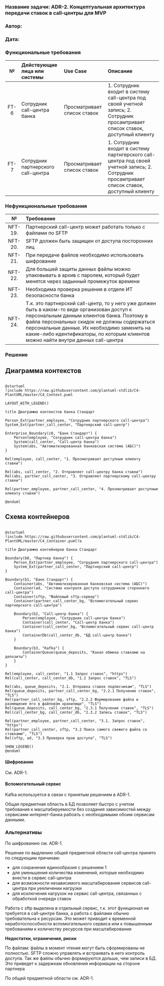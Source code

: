 ﻿### <a name="_b7urdng99y53"></a>**Название задачи:** ADR-2. Концептуальная архитектура передачи ставок в call-центры для MVP
 
### <a name="_hjk0fkfyohdk"></a>**Автор:** 
### <a name="_uanumrh8zrui"></a>**Дата:** 
### <a name="_3bfxc9a45514"></a>**Функциональные требования**

|**№**|**Действующие лица или системы**|**Use Case**|**Описание**|
| :-: | :- | :- | :- |
| FT-6   | Сотрудник call-центра банка | Просматривает список ставок | 1. Сотрудник входит в систему call-центра под своей учетной запись; 2. Сотрудник просамтривает список ставок, доступный клиенту |
| FT-7   | Сотрудник партнерского call-центра | Просматривает список ставок | 1. Сотрудник входит в систему партнгерского call-центра под своей учетной запись; 2. Сотрудник просамтривает список ставок, доступный клиенту |


### <a name="_u8xz25hbrgql"></a>**Нефункциональные требования**
|**№**|**Требование**|
| :-: | :- |
|NFT-19. |Партнерский call-центр может работать только с файлами по SFTP|
|NFT-20. |SFTP должен быть защищен от доступа посторонних лиц|
|NFT-21. |При передаче файлов необходимо использовать шифрование|
|NFT-22. |Для большей защиты данных файлы можно упаковывать в архив с паролем, который будет менятся через задынный промежуток времени|
|NFT-23. |Необходима проверка решения в отделе ИТ безопасности банка|
|NFT-24. |Т.к. это партнерский call-центр, то у него уже должен быть в каком-то виде организован доступ к персональным данным клиентов банка. Поэтому в файла персональных скидок не должны содержаться персональные данные. Их необходимо заменить на какие-либо идентификаторы, по которым клиентов можно найти внутри данных call-центра|

### <a name="_qmphm5d6rvi3"></a>**Решение**


## Диаграмма контекстов

```plantuml

@startuml
!include https://raw.githubusercontent.com/plantuml-stdlib/C4-PlantUML/master/C4_Context.puml

LAYOUT_WITH_LEGEND()

title Диаграмма контекстов банка Стандарт

Person_Ext(partner_employee, "Сотрудник партнерского call-центра")
System_Ext(partner_call_center, "Партнерский call-центр")

Enterprise_Boundary(c0, "Банк Стандарт") {
    Person(employee, "Сотрудник call-центра банка")
    System(call_center, "Call-центр банка")
    System(abs, "Автоматизированная банковская система (АБС)")
}

Rel(employee, call_center, "1. Просматривает доступные клиенту ставки")

Rel(abs, call_center, "2. Отправляет call-центру банка ставки")
Rel(abs, partner_call_center, "3. Отправляет партнерскому call-центру ставки")

Rel(partner_employee, partner_call_center, "4. Просматривает доступные клиенту ставки")

@enduml

```

## Схема контейнеров

```plantuml

@startuml
!include https://raw.githubusercontent.com/plantuml-stdlib/C4-PlantUML/master/C4_Container.puml?a

title Диаграмма контейнеров банка Стандарт

Boundary(b0, "Партнер банка") {
    Person_Ext(partner_employee, "Сотрудник партнерского call-центра")
    System_Ext(partner_call_center, "Партнерский call-центр")
}

Boundary(b1, "Банк Стандарт") {
    Container(abs, "Автоматизированная банковская система (АБС)")
    Container(ad, "Система контроля доступа сотрудников стороннего call-центра")
    Container(sftp, "Файловый sftp-сервер")
    Container(partner_call_center_bg, "Вспомогательный сервис партнерского call-центра")

    Boundary(b2, "Call-центр банка") {
        Person(employee, "Сотрудник call-центра банка")
        Container(call_center, "Call-центр банка")
        Container(call_center_bg, "Вспомогательный сервис call-центр банка")
        ContainerDb(call_center_db, "БД call-центр банка")
    }

    Boundary(b3, "Kafka") {
        ContainerQueue(queue_deposits, "Канал обмена ставками на депозиты")
    }
}

Rel(employee, call_center, "1.1 Запрос ставок", "https")
Rel(call_center, call_center_db, "1.2 Запрос ставок", "TLS")

Rel(abs, queue_deposits, "2.1. Отправка ставок подписчикам", "TLS")
Rel(queue_deposits, partner_call_center_bg, "2.2.1 Получение ставок", "TLS")
Rel(partner_call_center_bg, sftp, "2.2.2 Формирование файла и размещение его в файловом хранилище", "TLS")
Rel(queue_deposits, call_center_bg, "2.3.1 Получение ставок", "TLS")
Rel(call_center_bg, call_center_db, "2.3.2 Запись ставок", "TLS")

Rel(partner_employee, partner_call_center, "3.1. Запрос ставок", "https")
Rel(partner_call_center, sftp, "3.2 Поиск самого свежего файла со ставками", "TLS")
Rel(sftp, ad, "3.3 Проверка прав доступа", "TLS")

SHOW_LEGEND()
@enduml

```

#### Шифрование
См. ADR-1.

#### Вспомогательный сервис
Kafka используется в связи с принятым решением в ADR-1.

Общая предметная область в БД позволяет быстро с учетом требования к масштабируемости без создания зависимостей между сервисами интернет-банка рабоать с необходимыми обоим сервисам данными. 

### <a name="_bjrr7veeh80c"></a>**Альтернативы**
По шифрованию см. ADR-1.

Решение по выдлению общей предметной области call-центра принято по следующим причинам:
- для сохранения единообразия с решением 1
- для уменьшения количества изменений, которые необходимо внести в сервис call-центра
- для возможности независимого масштабирования сервисов call-центра при уееличении нагрузки
- для исключения нагрузок на сервис call-центра, связанных с обработкой очереди ставок

Работа с sftp выделена в отдельный сервис, т.к. этот функционал не требуется в call-центре банка, а работа с файлами обычно требовательна к ресурсам. Это может приводит к временной неработоспособности вспомогательного сервиса или к повышенным требованиям к количеству ресурсов при масштабировании

**Недостатки, ограничения, риски**

По файлам: файлы в момент чтения могут быть сформированы не полностью. SFTP сложно управлять и встраивать в него контроль доступа. Так же файлы обычно формируются дольше, чем записи в БД. Это приведет к задержкам обновления информации на стороне партнера

По общей предметной области см. ADR-1.


